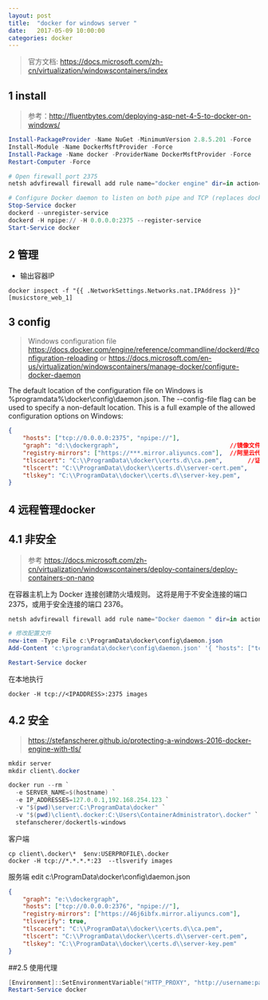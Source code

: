 ```yaml
---
layout: post
title:  "docker for windows server "
date:   2017-05-09 10:00:00
categories: docker
---
```


> 官方文档: https://docs.microsoft.com/zh-cn/virtualization/windowscontainers/index

## 1 install
> 参考：http://fluentbytes.com/deploying-asp-net-4-5-to-docker-on-windows/
> 
```powershell
Install-PackageProvider -Name NuGet -MinimumVersion 2.8.5.201 -Force
Install-Module -Name DockerMsftProvider -Force
Install-Package -Name docker -ProviderName DockerMsftProvider -Force
Restart-Computer -Force
```

```powershell
# Open firewall port 2375
netsh advfirewall firewall add rule name="docker engine" dir=in action=allow protocol=TCP localport=2375

# Configure Docker daemon to listen on both pipe and TCP (replaces docker --register-service invocation above)
Stop-Service docker
dockerd --unregister-service
dockerd -H npipe:// -H 0.0.0.0:2375 --register-service
Start-Service docker
```

## 2 管理

* 输出容器IP
```
docker inspect -f "{{ .NetworkSettings.Networks.nat.IPAddress }}" [musicstore_web_1]
```

##  3 config
> Windows configuration file  https://docs.docker.com/engine/reference/commandline/dockerd/#configuration-reloading
> or https://docs.microsoft.com/en-us/virtualization/windowscontainers/manage-docker/configure-docker-daemon

The default location of the configuration file on Windows is %programdata%\docker\config\daemon.json. The --config-file flag can be used to specify a non-default location.
This is a full example of the allowed configuration options on Windows:
```json
{
    "hosts": ["tcp://0.0.0.0:2375", "npipe://"],
    "graph": "d:\\dockergraph",                               //镜像文件保存位置
    "registry-mirrors": ["https://***.mirror.aliyuncs.com"],  //阿里云代理 dev.aliyun.com
    "tlscacert": "C:\\ProgramData\\docker\\certs.d\\ca.pem",       //证书
    "tlscert": "C:\\ProgramData\\docker\\certs.d\\server-cert.pem",
    "tlskey": "C:\\ProgramData\\docker\\certs.d\\server-key.pem",
}
```

## 4 远程管理docker

## 4.1 非安全
> 参考 https://docs.microsoft.com/zh-cn/virtualization/windowscontainers/deploy-containers/deploy-containers-on-nano

在容器主机上为 Docker 连接创建防火墙规则。 这将是用于不安全连接的端口 2375，或用于安全连接的端口 2376。
```powershell
netsh advfirewall firewall add rule name="Docker daemon " dir=in action=allow protocol=TCP localport=2375

# 修改配置文件
new-item -Type File c:\ProgramData\docker\config\daemon.json
Add-Content 'c:\programdata\docker\config\daemon.json' '{ "hosts": ["tcp://0.0.0.0:2375", "npipe://"] }'

Restart-Service docker
```
在本地执行
```
docker -H tcp://<IPADDRESS>:2375 images
```
## 4.2 安全
> https://stefanscherer.github.io/protecting-a-windows-2016-docker-engine-with-tls/

```powershell
mkdir server  
mkdir client\.docker  

docker run --rm `
  -e SERVER_NAME=$(hostname) `
  -e IP_ADDRESSES=127.0.0.1,192.168.254.123 `
  -v "$(pwd)\server:C:\ProgramData\docker" `
  -v "$(pwd)\client\.docker:C:\Users\ContainerAdministrator\.docker" `
  stefanscherer/dockertls-windows

```

客户端
```
cp client\.docker\*  $env:USERPROFILE\.docker
docker -H tcp://*.*.*.*:23  --tlsverify images
```

服务端 edit c:\ProgramData\docker\config\daemon.json
```json
{    
    "graph": "e:\\dockergraph",
    "hosts": ["tcp://0.0.0.0:2376", "npipe://"],
    "registry-mirrors": ["https://46j6ibfx.mirror.aliyuncs.com"],
    "tlsverify": true,
    "tlscacert": "C:\\ProgramData\\docker\\certs.d\\ca.pem",
    "tlscert": "C:\\ProgramData\\docker\\certs.d\\server-cert.pem",
    "tlskey": "C:\\ProgramData\\docker\\certs.d\\server-key.pem"
}
```


##2.5 使用代理
```powershell
[Environment]::SetEnvironmentVariable("HTTP_PROXY", "http://username:password@proxy:port/", [EnvironmentVariableTarget]::Machine)
Restart-Service docker
```